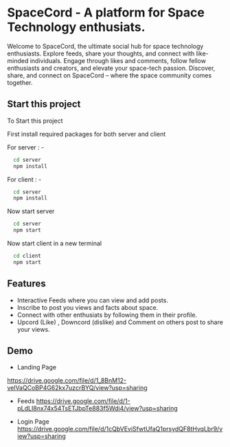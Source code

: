 
# SpaceCord - A platform for Space Technology enthusiats.

Welcome to SpaceCord, the ultimate social hub for space technology enthusiasts. Explore feeds, share your thoughts, and connect with like-minded individuals. Engage through likes and comments, follow fellow enthusiasts and creators, and elevate your space-tech passion. Discover, share, and connect on SpaceCord – where the space community comes together.


## Start this project

To Start this project 

First install required packages for both server and client

For server : -
```bash
  cd server
  npm install
```
For client : -

```bash
  cd server
  npm install
```

Now start server
```bash
  cd server
  npm start
```
Now start client in a new terminal
```bash
  cd client
  npm start
```



## Features

- Interactive Feeds where you can view and add posts.
- Inscribe to post you views and facts about space.
- Connect with other enthusiats by following them in their profile.
- Upcord (Like) , Downcord (dislike) and Comment on others post to share your views.


## Demo



- Landing Page

https://drive.google.com/file/d/1_8BnM12-velVaQCoBP4G62kx7uzcrBYQ/view?usp=sharing

- Feeds
https://drive.google.com/file/d/1-pLdLI8nx74x54TsETJbpTe883f5Wdi4/view?usp=sharing

- Login Page
https://drive.google.com/file/d/1cQbVEviSfwtUfaQ1prsydQF8tHvqLbr9/view?usp=sharing
